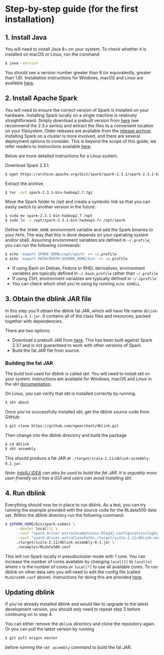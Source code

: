 # Step-by-step guide (for the first installation)

## 1. Install Java
You will need to install Java 8+ on your system. To check whether it is 
installed on macOS or Linux, run the command
```bash
$ java -version
```
You should see a version number greater than 8 (or equivalently, greater 
than 1.8).
Installation instructions for Windows, macOS and Linux are available 
[here](https://java.com/en/download/help/download_options.xml).

## 2. Install Apache Spark
You will need to ensure the correct version of Spark is installed on your 
hardware. Installing Spark locally on a single machine is relatively 
straightforward. Simply download a prebuilt version from 
[here](https://spark.apache.org/downloads.html) (we recommend the 2.3.x series)
and extract the files to a convenient location on your filesystem. 
Older releases are available from the 
[release archive](https://archive.apache.org/dist/spark/).
Installing Spark on a cluster is more involved, and there are several 
deployment options to consider. This is beyond the scope of this guide; 
we refer readers to instructions available 
[here](https://spark.apache.org/docs/latest/#launching-on-a-cluster).

Below are more detailed instructions for a Linux system.

Download Spark 2.3.1.
```bash
$ wget https://archive.apache.org/dist/spark/spark-2.3.1/spark-2.3.1-bin-hadoop2.7.tgz
```
Extract the archive.
```bash
$ tar -xvf spark-2.3.1-bin-hadoop2.7.tgz
```
Move the Spark folder to /opt and create a symbolic link so that you can easily 
switch to another version in the future.
```bash
$ sudo mv spark-2.3.1-bin-hadoop2.7 /opt
$ sudo ln -s /opt/spark-2.3.1-bin-hadoop2.7/ /opt/spark
```

Define the `SPARK_HOME` environment variable and add the Spark binaries to 
your `PATH`. 
The way that this is done depends on your operating system and/or shell.
Assuming enviornment variables are defined in `~/.profile`, you can 
run the following commands:
```bash
$ echo 'export SPARK_HOME=/opt/spark' >> ~/.profile
$ echo 'export PATH=$PATH:$SPARK_HOME/bin' >> ~/.profile
```

* If using Bash on Debian, Fedora or RHEL derivatives, environment 
variables are typically defined in `~/.bash_profile` rather than 
`~/.profile`
* If using ZSH, environment variables are typically defined in 
`~/.zprofile`
* You can check which shell you're using by running `echo $SHELL`

## 3. Obtain the dblink JAR file
In this step you'll obtain the dblink fat JAR, which will have file name 
`dblink-assembly-0.1.jar`.
It contains all of the class files and resources, packed together with 
dependencies.

There are two options:
* Download a prebuilt JAR from [here](http://). 
This has been built against Spark 2.3.1 and is not guaranteed to work with 
other versions of Spark.
* Build the fat JAR file from source.

### Building the fat JAR
The build tool used for dblink is called sbt. You will need to install 
sbt on your system. Instructions are available for Windows, macOS and Linux 
in the sbt 
[documentation](https://www.scala-sbt.org/1.x/docs/Setup.html).

On Linux, you can verify that sbt is installed correctly by running.
```bash
$ sbt about
```

Once you've successfully installed sbt, get the dblink source code from 
GitHub:
```bash
$ git clone https://github.com/ngmarchant/dblink.git
```
Then change into the dblink directory and build the package
```bash
$ cd dblink
$ sbt assembly
```
This should produce a fat JAR at `./target/scala-2.11/dblink-assembly-0.1.jar`.

_Note: [IntelliJ IDEA](https://www.jetbrains.com/idea/) can also be used to 
build the fat JAR. It is arguably more user-friendly as it has a GUI and 
users can avoid installing sbt._

## 4. Run dblink
Everything should now be in place to run dblink. As a test, you can try running 
the example provided with the source code for the RLdata500 data set.
Within the dblink directory run the following command:

```bash
$ $SPARK_HOME/bin/spark-submit \
     --master local[1] \
     --conf "spark.driver.extraJavaOptions=-Dlog4j.configuration=log4j.properties" \
     --conf "spark.driver.extraClassPath=./target/scala-2.11/dblink-assembly-0.1.jar" \
     ./target/scala-2.11/dblink-assembly-0.1.jar \
     ./examples/RLdata500.conf
```
This will run Spark locally in pseudocluster mode with 1 core. You can increase 
the number of cores available by changing `local[1]` to `local[n]` where `n` 
is the number of cores or `local[*]` to use all available cores.
To run dblink on other data sets you will need to edit the config file (called 
`RLdata500.conf` above).
Instructions for doing this are provided [here](configuration.md).

## Updating dblink
If you've already installed dblink and would like to upgrade to the latest 
development version, you should only need to repeat step 3 before continuing 
on to step 4.

You can either remove the `dblink` directory and clone the repository again. 
Or you can pull the latest version by running
```bash
$ git pull origin master
```
before running the `sbt assembly` command to build the fat JAR.
